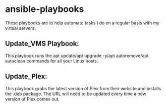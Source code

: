 # ansible-playbooks



These playbooks are to help automate tasks I do on a regular basis with my virtual servers.


## Update_VMS Playbook:
  This playbook runs the apt update/apt upgrade -y/apt autoremove/apt autoclean commands for all your Linux hosts.
  
## Update_Plex:
  This playbook grabs the latest version of Plex from their website and installs the .deb package.  The URL will need to be updated every time a new version of Plex comes out.

